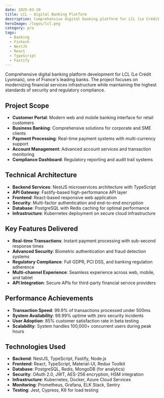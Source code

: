 ```yaml
---
date: 2025-03-10
title: LCL — Digital Banking Platform
description: Comprehensive digital banking platform for LCL (Le Crédit Lyonnais) featuring modern financial services, enhanced security, and exceptional customer experience.
heroImage: /logos/lcl.png
category: pro
tags:
  - Banking
  - Fintech
  - NestJS
  - React
  - TypeScript
  - Fastify
---
```


Comprehensive digital banking platform development for LCL (Le Crédit Lyonnais), one of France's leading banks. The project focuses on modernizing financial services infrastructure while maintaining the highest standards of security and regulatory compliance.

## Project Scope

- **Customer Portal**: Modern web and mobile banking interface for retail customers
- **Business Banking**: Comprehensive solutions for corporate and SME clients
- **Payment Processing**: Real-time payment systems with multi-currency support
- **Account Management**: Advanced account services and transaction monitoring
- **Compliance Dashboard**: Regulatory reporting and audit trail systems

## Technical Architecture

- **Backend Services**: NestJS microservices architecture with TypeScript
- **API Gateway**: Fastify-based high-performance API layer
- **Frontend**: React-based responsive web application
- **Security**: Multi-factor authentication and end-to-end encryption
- **Database**: PostgreSQL with Redis caching for optimal performance
- **Infrastructure**: Kubernetes deployment on secure cloud infrastructure

## Key Features Delivered

- **Real-time Transactions**: Instant payment processing with sub-second response times
- **Advanced Security**: Biometric authentication and fraud detection systems
- **Regulatory Compliance**: Full GDPR, PCI DSS, and banking regulation adherence
- **Multi-channel Experience**: Seamless experience across web, mobile, and tablet
- **API Integration**: Secure APIs for third-party financial service providers

## Performance Achievements

- **Transaction Speed**: 99.9% of transactions processed under 500ms
- **System Availability**: 99.99% uptime with zero security incidents
- **User Adoption**: 85% customer satisfaction rate in beta testing
- **Scalability**: System handles 100,000+ concurrent users during peak hours

## Technologies Used

- **Backend**: NestJS, TypeScript, Fastify, Node.js
- **Frontend**: React, TypeScript, Material-UI, Redux Toolkit
- **Database**: PostgreSQL, Redis, MongoDB (for analytics)
- **Security**: OAuth 2.0, JWT, AES-256 encryption, HSM integration
- **Infrastructure**: Kubernetes, Docker, Azure Cloud Services
- **Monitoring**: Prometheus, Grafana, ELK Stack, Sentry
- **Testing**: Jest, Cypress, K6 for load testing
